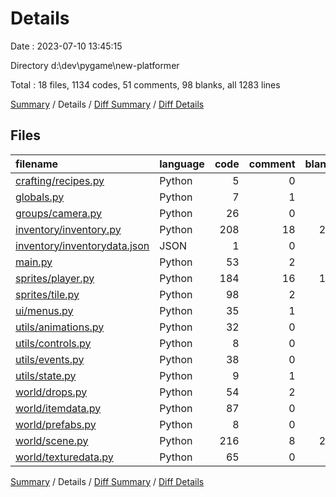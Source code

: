 # Details

Date : 2023-07-10 13:45:15

Directory d:\\dev\\pygame\\new-platformer

Total : 18 files,  1134 codes, 51 comments, 98 blanks, all 1283 lines

[Summary](results.md) / Details / [Diff Summary](diff.md) / [Diff Details](diff-details.md)

## Files
| filename | language | code | comment | blank | total |
| :--- | :--- | ---: | ---: | ---: | ---: |
| [crafting/recipes.py](/crafting/recipes.py) | Python | 5 | 0 | 0 | 5 |
| [globals.py](/globals.py) | Python | 7 | 1 | 1 | 9 |
| [groups/camera.py](/groups/camera.py) | Python | 26 | 0 | 6 | 32 |
| [inventory/inventory.py](/inventory/inventory.py) | Python | 208 | 18 | 20 | 246 |
| [inventory/inventorydata.json](/inventory/inventorydata.json) | JSON | 1 | 0 | 0 | 1 |
| [main.py](/main.py) | Python | 53 | 2 | 7 | 62 |
| [sprites/player.py](/sprites/player.py) | Python | 184 | 16 | 10 | 210 |
| [sprites/tile.py](/sprites/tile.py) | Python | 98 | 2 | 9 | 109 |
| [ui/menus.py](/ui/menus.py) | Python | 35 | 1 | 8 | 44 |
| [utils/animations.py](/utils/animations.py) | Python | 32 | 0 | 2 | 34 |
| [utils/controls.py](/utils/controls.py) | Python | 8 | 0 | 1 | 9 |
| [utils/events.py](/utils/events.py) | Python | 38 | 0 | 1 | 39 |
| [utils/state.py](/utils/state.py) | Python | 9 | 1 | 0 | 10 |
| [world/drops.py](/world/drops.py) | Python | 54 | 2 | 4 | 60 |
| [world/itemdata.py](/world/itemdata.py) | Python | 87 | 0 | 5 | 92 |
| [world/prefabs.py](/world/prefabs.py) | Python | 8 | 0 | 0 | 8 |
| [world/scene.py](/world/scene.py) | Python | 216 | 8 | 21 | 245 |
| [world/texturedata.py](/world/texturedata.py) | Python | 65 | 0 | 3 | 68 |

[Summary](results.md) / Details / [Diff Summary](diff.md) / [Diff Details](diff-details.md)